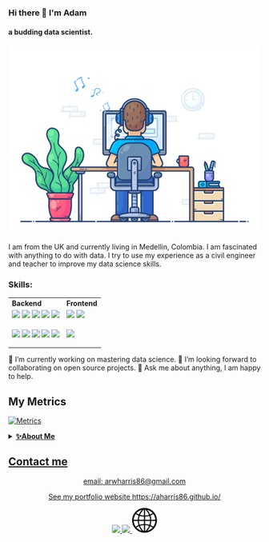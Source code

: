 ### Hi there 👋 I'm Adam

#### a budding data scientist.

![a budding data analyst/scientist.](images/dev-working.gif)

I am from the UK and currently living in Medellin, Colombia. I am fascinated with anything to do with data. I try to use my experience as a civil engineer and teacher to improve my data science skills.

### Skills:

<table><tr>
<td> <strong>Backend</strong>
<td> <strong>Frontend</strong>
<tr>
<td>
<code><img width="30%" src="https://www.vectorlogo.zone/logos/python/python-ar21.svg"></code>
<code><img width="30%" src="https://www.vectorlogo.zone/logos/jupyter/jupyter-ar21.svg"></code>
<code><img width="30%" src="https://www.vectorlogo.zone/logos/sqlite/sqlite-ar21.svg"></code>
<code><img width="30%" src="https://cdn.jsdelivr.net/gh/devicons/devicon/icons/mysql/mysql-original-wordmark.svg"></code>
<code><img width="30%" src="https://www.vectorlogo.zone/logos/github/github-ar21.svg"></code>
<td>
<code><img width="40%" src="https://www.vectorlogo.zone/logos/w3_html5/w3_html5-ar21.svg"></code>
<code><img width="40%" src="https://www.vectorlogo.zone/logos/w3_css/w3_css-ar21.svg"></code>
<tr>
<td>

<code><img src="https://img.shields.io/badge/numpy-%23013243.svg?style=for-the-badge&logo=numpy&logoColor=white"></code>
<code><img src="https://img.shields.io/badge/pandas-%23150458.svg?style=for-the-badge&logo=pandas&logoColor=white"></code>
<code><img src="https://img.shields.io/badge/Plotly-%233F4F75.svg?style=for-the-badge&logo=plotly&logoColor=white"></code>
<code><img src="https://img.shields.io/badge/scikit--learn-%23F7931E.svg?style=for-the-badge&logo=scikit-learn&logoColor=white"></code>
<code><img src="https://img.shields.io/badge/Microsoft-0078D4?style=for-the-badge&logo=microsoft&logoColor=white"></code>
<td>

<code><img src="https://img.shields.io/badge/bootstrap-%23563D7C.svg?style=for-the-badge&logo=bootstrap&logoColor=white"></code>
</tr>
</table>


🔭 I’m currently working on mastering data science.
👯 I’m looking forward to collaborating on open source projects.
💬 Ask me about anything, I am happy to help.

## My Metrics


<a  href="https://github.com/aharris86">

![Metrics](https://metrics.lecoq.io/aharris86?template=classic&base.header=0&base.activity=0&base.community=0&base.repositories=0&base.metadata=0&isocalendar=1&base.indepth=false&base.hireable=false&isocalendar.duration=half-year&config.timezone=America%2FBogota)

<details>
    <summary><b>✨About Me</b></summary>

I'm from Wales, UK currently living in Medellín, Colombia.  
I have a love for data and analysis.  
I have been a civil engineer and a teacher but finally found my passion in data.</p>
</details>

## Contact me

<div align="center">
email: arwharris86@gmail.com

See my portfolio website
https://aharris86.github.io/

<!--Medium-->

<a href="https://medium.com/@zluvsand">
    <img height="50" src="https://www.vectorlogo.zone/logos/medium/medium-ar21.svg"/>
</a>

<!--Linked in-->

<a href="https://www.linkedin.com/in/zluvsand/">
    <img height="50" src="https://cdn2.iconfinder.com/data/icons/social-icon-3/512/social_style_3_in-306.png"/>
</a>

<!--Website-->

<a href="https://aharris86.github.io/">

 <img height="50" src="images/web_logo.png"/>

</a>
</div>




